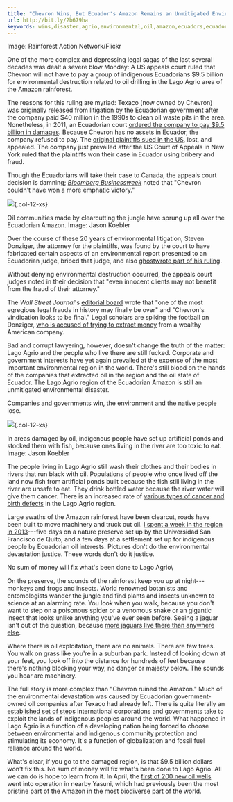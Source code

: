 ```yaml
---
title: "Chevron Wins, But Ecuador's Amazon Remains an Unmitigated Environmental Disaster"
url: http://bit.ly/2b679ha
keywords: wins,disaster,agrio,environmental,oil,amazon,ecuadors,ecuadorian,indigenous,region,remains,lago,chevron,unmitigated,court
---
```

Image: Rainforest Action Network/Flickr

One of the more complex and depressing legal sagas of the last several decades was dealt a severe blow Monday: A US appeals court ruled that Chevron will not have to pay a group of indigenous Ecuadorians \$9.5 billion for environmental destruction related to oil drilling in the Lago Agrio area of the Amazon rainforest.

The reasons for this ruling are myriad: Texaco (now owned by Chevron) was originally released from litigation by the Ecuadorian government after the company paid \$40 million in the 1990s to clean oil waste pits in the area. Nonetheless, in 2011, an Ecuadorian court [ordered the company to pay \$9.5 billion in damages](http://www.nytimes.com/2011/02/15/world/americas/15ecuador.html?ref=americas&_r=0). Because Chevron has no assets in Ecuador, the company refused to pay. The [original plaintiffs sued in the US](http://www.bloomberg.com/news/articles/2016-08-08/chevron-wins-big-in-9-5-billion-oil-pollution-case-but-it-s-not-over-yet), lost, and appealed. The company just prevailed after the US Court of Appeals in New York ruled that the plaintiffs won their case in Ecuador using bribery and fraud.

Though the Ecuadorians will take their case to Canada, the appeals court decision is damning; [*Bloomberg Businessweek*](http://www.bloomberg.com/news/articles/2016-08-08/chevron-wins-big-in-9-5-billion-oil-pollution-case-but-it-s-not-over-yet) noted that \"Chevron couldn\'t have won a more emphatic victory.\"

![](https://motherboard-images.vice.com/content-images/contentimage/36463/1470767067703882.jpg?resize=320:*){.col-12-xs}

Oil communities made by clearcutting the jungle have sprung up all over the Ecuadorian Amazon. Image: Jason Koebler

Over the course of these 20 years of environmental litigation, Steven Donziger, the attorney for the plaintiffs, was found by the court to have fabricated certain aspects of an environmental report presented to an Ecuadorian judge, bribed that judge, and also [ghostwrote part of his ruling](http://www.bloomberg.com/news/articles/2016-08-08/chevron-wins-big-in-9-5-billion-oil-pollution-case-but-it-s-not-over-yet).

Without denying environmental destruction occurred, the appeals court judges noted in their decision that \"even innocent clients may not benefit from the fraud of their attorney.\"

The *Wall Street Journal*\'s [editorial board](http://www.wsj.com/articles/chevron-shakedown-rout-1470698287) wrote that \"one of the most egregious legal frauds in history may finally be over\" and \"Chevron\'s vindication looks to be final.\" Legal scholars are spiking the football on Donziger, [who is accused of trying to extract money](http://www.forbes.com/sites/michaelkrauss/2016/08/09/justice-prevails-again-hopefully-for-good-in-ecuador-v-chevron/#6bfbe5433683) from a wealthy American company.

Bad and corrupt lawyering, however, doesn\'t change the truth of the matter: Lago Agrio and the people who live there are still fucked. Corporate and government interests have yet again prevailed at the expense of the most important environmental region in the world. There\'s still blood on the hands of the companies that extracted oil in the region and the oil state of Ecuador. The Lago Agrio region of the Ecuadorian Amazon is still an unmitigated environmental disaster.

Companies and governments win, the environment and the native people lose.

![](https://motherboard-images.vice.com/content-images/contentimage/36463/1470767121691185.jpg?resize=320:*){.col-12-xs}

In areas damaged by oil, indigenous people have set up artificial ponds and stocked them with fish, because ones living in the river are too toxic to eat. Image: Jason Koebler

The people living in Lago Agrio still wash their clothes and their bodies in rivers that run black with oil. Populations of people who once lived off the land now fish from artificial ponds built because the fish still living in the river are unsafe to eat. They drink bottled water because the river water will give them cancer. There is an increased rate of [various types of cancer and birth defects](http://chevrontoxico.com/assets/docs/cancer-summary.pdf) in the Lago Agrio region.

Large swaths of the Amazon rainforest have been clearcut, roads have been built to move machinery and truck out oil. [I spent a week in the region in 2013](http://motherboard.vice.com/read/ecuadors-last-uncontacted-tribes-and-the-familiar-promise-of-jungle-oil)---five days on a nature preserve set up by the Universidad San Francisco de Quito, and a few days at a settlement set up for indigenous people by Ecuadorian oil interests. Pictures don\'t do the environmental devastation justice. These words don\'t do it justice.

No sum of money will fix what\'s been done to Lago Agrio\

On the preserve, the sounds of the rainforest keep you up at night---monkeys and frogs and insects. World renowned botanists and entomologists wander the jungle and find plants and insects unknown to science at an alarming rate. You look when you walk, because you don\'t want to step on a poisonous spider or a venomous snake or an gigantic insect that looks unlike anything you\'ve ever seen before. Seeing a jaguar isn\'t out of the question, because [more jaguars live there than anywhere else](http://motherboard.vice.com/blog/oil-threatened-ecuador-is-a-jaguar-hotspot).

Where there is oil exploitation, there are no animals. There are few trees. You walk on grass like you\'re in a suburban park. Instead of looking down at your feet, you look off into the distance for hundreds of feet because there\'s nothing blocking your way, no danger or majesty below. The sounds you hear are machinery.

The full story is more complex than \"Chevron ruined the Amazon.\" Much of the environmental devastation was caused by Ecuadorian government-owned oil companies after Texaco had already left. There is quite literally an [established set of steps](http://jds.sagepub.com/content/28/2/257.abstract) international corporations and governments take to exploit the lands of indigenous peoples around the world. What happened in Lago Agrio is a function of a developing nation being forced to choose between environmental and indigenous community protection and stimulating its economy. It\'s a function of globalization and fossil fuel reliance around the world.

What\'s clear, if you go to the damaged region, is that \$9.5 billion dollars won\'t fix this. No sum of money will fix what\'s been done to Lago Agrio. All we can do is hope to learn from it. In April, the [first of 200 new oil wells](https://www.theguardian.com/environment/2016/apr/04/ecuador-drills-for-oil-on-edge-of-pristine-rainforest-in-yasuni) went into operation in nearby Yasuni, which had previously been the most pristine part of the Amazon in the most biodiverse part of the world.
